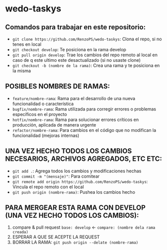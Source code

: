 # wedo-taskys
## Comandos para trabajar en este repositorio:
- `git clone https://github.com/RenzoPS/wedo-taskys`: Clona el repo, si no tenes en local
- `git checkout develop`: Te posiciona en la rama develop
- `git pull origin develop`: Trae los cambios del repo remoto al local en caso de q este ultimo este desactualizado (si no usaste clone)
- `git checkout -b (nombre de la rama)`: Crea una rama y te posiciona en la misma

## POSIBLES NOMBRES DE RAMAS:
- `feature/nombre-rama`: Rama para el desarrollo de una nueva funcionalidad o característica
- `bugfix/nombre-rama`: Rama utilizada para corregir errores o problemas específicos en el proyecto
- `hotfix/nombre-rama`: Rama para solucionar errores críticos en producción, aplicada de manera urgente
- `refactor/nombre-rama`: Para cambios en el código que no modifican la funcionalidad (mejoras internas)

## UNA VEZ HECHO TODOS LOS CAMBIOS NECESARIOS, ARCHIVOS AGREGADOS, ETC ETC:
- `git add .`: Agrega todos los cambios y modificaciones hechas
- `git commit -m "(mensaje)"`: Para comitear
- `git remote add origin https://github.com/RenzoPS/wedo-taskys`: Vincula el repo remoto con el local
- `git push origin (nombre-rama)`: Pushea los cambios hecho

## PARA MERGEAR ESTA RAMA CON DEVELOP (UNA VEZ HECHO TODOS LOS CAMBIOS): 
1. compare & pull request `base: develop` <- `compare: (nombre dela rama creada)` 
2. ESPERAR A QUE SE ACEPTE LA REQUEST
3. BORRAR LA RAMA: `git push origin --delate (nombre-rama)`